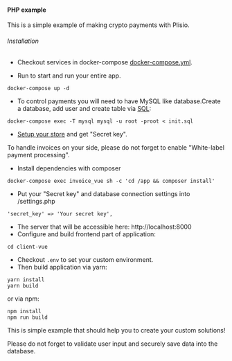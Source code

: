 #### PHP example

This is a simple example of making crypto payments with Plisio.


###### Installation

+ Checkout services in docker-compose [docker-compose.yml](https://github.com/Plisio/white-label-vue/blob/master/docker-compose.yml).

+ Run to start and run your entire app.
```
docker-compose up -d
```

+ To control payments you will need to have MySQL like database.Create a database, add user and create table via [SQL](https://github.com/Plisio/white-label-vue/blob/master/init.sql):
```
docker-compose exec -T mysql mysql -u root -proot < init.sql
```

+ [Setup your store](https://plisio.net/faq/how-to-connect-the-api) and get "Secret key". 

To handle invoices on your side, please do not forget to enable "White-label payment processing".

+ Install dependencies with composer
```
docker-compose exec invoice_vue sh -c 'cd /app && composer install'
```

+ Put your "Secret key" and database connection settings into /settings.php 
```
'secret_key' => 'Your secret key',
```

+ The server that will be accessible here: http://localhost:8000
+ Configure and build frontend part of application:
```
cd client-vue
```
* Checkout ```.env``` to set your custom environment.
* Then build application via yarn:
```
yarn install
yarn build
```
or via npm:
```
npm install
npm run build
```

This is simple example that should help you to create your custom solutions! 

Please do not forget to validate user input and securely save data into the database.
